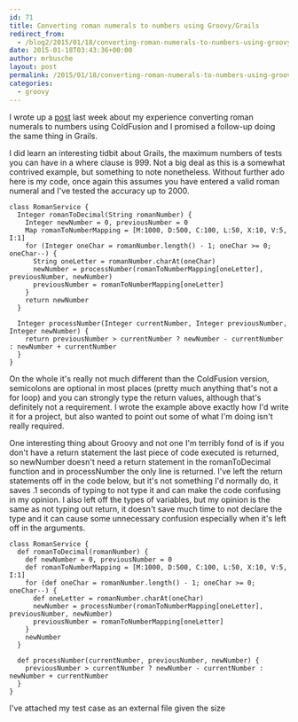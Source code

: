 ```yaml
---
id: 71
title: Converting roman numerals to numbers using Groovy/Grails
redirect_from:
  - /blog2/2015/01/18/converting-roman-numerals-to-numbers-using-groovygrails/
date: 2015-01-18T03:43:36+00:00
author: mrbusche
layout: post
permalink: /2015/01/18/converting-roman-numerals-to-numbers-using-groovygrails/
categories:
  - groovy
---
```


I wrote up a [post](https://mrbusche.com/2015/01/10/converting-roman-numerals-to-numbers-using-coldfusion/) last week about my experience converting roman numerals to numbers using ColdFusion and I promised a follow-up doing the same thing in Grails.

I did learn an interesting tidbit about Grails, the maximum numbers of tests you can have in a where clause is 999. Not a big deal as this is a somewhat contrived example, but something to note nonetheless. Without further ado here is my code, once again this assumes you have entered a valid roman numeral and I've tested the accuracy up to 2000.

    class RomanService {
      Integer romanToDecimal(String romanNumber) {
        Integer newNumber = 0, previousNumber = 0
        Map romanToNumberMapping = [M:1000, D:500, C:100, L:50, X:10, V:5, I:1]
        for (Integer oneChar = romanNumber.length() - 1; oneChar >= 0; oneChar--) {
          String oneLetter = romanNumber.charAt(oneChar)
          newNumber = processNumber(romanToNumberMapping[oneLetter], previousNumber, newNumber)
          previousNumber = romanToNumberMapping[oneLetter]
        }
        return newNumber
      }

      Integer processNumber(Integer currentNumber, Integer previousNumber, Integer newNumber) {
        return previousNumber > currentNumber ? newNumber - currentNumber : newNumber + currentNumber
      }
    }

On the whole it's really not much different than the ColdFusion version, semicolons are optional in most places (pretty much anything that's not a for loop) and you can strongly type the return values, although that's definitely not a requirement. I wrote the example above exactly how I'd write it for a project, but also wanted to point out some of what I'm doing isn't really required.

One interesting thing about Groovy and not one I'm terribly fond of is if you don't have a return statement the last piece of code executed is returned, so newNumber doesn't need a return statement in the romanToDecimal function and in processNumber the only line is returned. I've left the return statements off in the code below, but it's not something I'd normally do, it saves .1 seconds of typing to not type it and can make the code confusing in my opinion. I also left off the types of variables, but my opinion is the same as not typing out return, it doesn't save much time to not declare the type and it can cause some unnecessary confusion especially when it's left off in the arguments.

    class RomanService {
      def romanToDecimal(romanNumber) {
        def newNumber = 0, previousNumber = 0
        def romanToNumberMapping = [M:1000, D:500, C:100, L:50, X:10, V:5, I:1]
        for (def oneChar = romanNumber.length() - 1; oneChar >= 0; oneChar--) {
          def oneLetter = romanNumber.charAt(oneChar)
          newNumber = processNumber(romanToNumberMapping[oneLetter], previousNumber, newNumber)
          previousNumber = romanToNumberMapping[oneLetter]
        }
        newNumber
      }

      def processNumber(currentNumber, previousNumber, newNumber) {
        previousNumber > currentNumber ? newNumber - currentNumber : newNumber + currentNumber
      }
    }

I've attached my test case as an external file given the size
